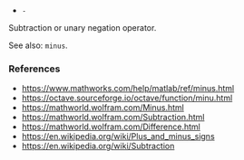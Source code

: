 - `-`

Subtraction or unary negation operator.

See also: `minus`.

### References

- https://www.mathworks.com/help/matlab/ref/minus.html
- https://octave.sourceforge.io/octave/function/minu.html
- https://mathworld.wolfram.com/Minus.html
- https://mathworld.wolfram.com/Subtraction.html
- https://mathworld.wolfram.com/Difference.html
- https://en.wikipedia.org/wiki/Plus_and_minus_signs
- https://en.wikipedia.org/wiki/Subtraction
